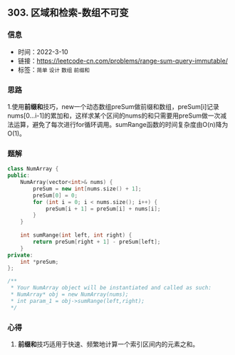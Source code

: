 ## 303. 区域和检索-数组不可变
### 信息
* 时间：2022-3-10
* 链接：https://leetcode-cn.com/problems/range-sum-query-immutable/
* 标签：`简单` `设计` `数组` `前缀和`
### 思路
1.使用**前缀和**技巧，new一个动态数组preSum做前缀和数组，preSum[i]记录nums[0...i-1]的累加和，这样求某个区间的nums的和只需要用preSum做一次减法运算，避免了每次进行for循环调用。sumRange函数的时间复杂度由O(n)降为O(1)。
### 题解
```C++
class NumArray {
public:
    NumArray(vector<int>& nums) {
        preSum = new int[nums.size() + 1];
        preSum[0] = 0;
        for (int i = 0; i < nums.size(); i++) {
            preSum[i + 1] = preSum[i] + nums[i];
        }
    }
    
    int sumRange(int left, int right) {
        return preSum[right + 1] - preSum[left];
    }
private:
    int *preSum;
};

/**
 * Your NumArray object will be instantiated and called as such:
 * NumArray* obj = new NumArray(nums);
 * int param_1 = obj->sumRange(left,right);
 */
```
### 心得
1. **前缀和**技巧适⽤于快速、频繁地计算⼀个索引区间内的元素之和。
